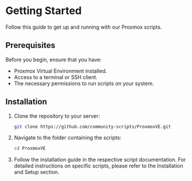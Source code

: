 # Getting Started

Follow this guide to get up and running with our Proxmox scripts.

## Prerequisites
Before you begin, ensure that you have:
- Proxmox Virtual Environment installed.
- Access to a terminal or SSH client.
- The necessary permissions to run scripts on your system.

## Installation
1. Clone the repository to your server:
   ```bash
   git clone https://github.com/community-scripts/ProxmoxVE.git
   ```

2. Navigate to the folder containing the scripts:
   ```bash
   cd ProxmoxVE
   ```

3. Follow the installation guide in the respective script documentation.
For detailed instructions on specific scripts, please refer to the Installation and Setup section.


